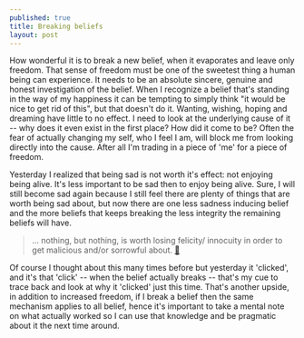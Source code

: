 ```yaml
---
published: true
title: Breaking beliefs
layout: post
---
```

How wonderful it is to break a new belief, when it evaporates and leave only freedom. That sense of freedom must be one of the sweetest thing a human being can experience. It needs to be an absolute sincere, genuine and honest investigation of the belief. When I recognize a belief that's standing in the way of my happiness it can be tempting to simply think "it would be nice to get rid of this", but that doesn't do it. Wanting, wishing, hoping and dreaming have little to no effect. I need to look at the underlying cause of it -- why does it even exist in the first place? How did it come to be? Often the fear of actually changing my self, who I feel I am, will block me from looking directly into the cause. After all I'm trading in a piece of 'me' for a piece of freedom.

Yesterday I realized that being sad is not worth it's effect: not enjoying being alive. It's less important to be sad then to enjoy being alive. Sure, I will still become sad again because I still feel there are plenty of things that are worth being sad about, but now there are one less sadness inducing belief and the more beliefs that keeps breaking the less integrity the remaining beliefs will have.

> ... nothing, but nothing, is worth losing felicity/ innocuity in order to get malicious and/or sorrowful about.
[🔗](http://actualfreedom.com.au/richard/listafcorrespondence/listaf84.htm)

Of course I thought about this many times before but yesterday it 'clicked', and it's that 'click' -- when the belief actually breaks -- that's my cue to trace back and look at why it 'clicked' just this time. That's another upside, in addition to increased freedom, if I break a belief then the same mechanism applies to all belief, hence it's important to take a mental note on what actually worked so I can use that knowledge and be pragmatic about it the next time around.